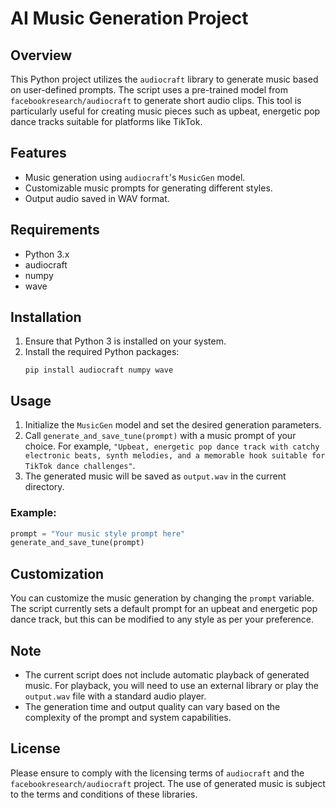 # AI Music Generation Project

## Overview
This Python project utilizes the `audiocraft` library to generate music based on user-defined prompts. The script uses a pre-trained model from `facebookresearch/audiocraft` to generate short audio clips. This tool is particularly useful for creating music pieces such as upbeat, energetic pop dance tracks suitable for platforms like TikTok.

## Features
- Music generation using `audiocraft`'s `MusicGen` model.
- Customizable music prompts for generating different styles.
- Output audio saved in WAV format.

## Requirements
- Python 3.x
- audiocraft
- numpy
- wave

## Installation
1. Ensure that Python 3 is installed on your system.
2. Install the required Python packages:
   ```
   pip install audiocraft numpy wave
   ```

## Usage
1. Initialize the `MusicGen` model and set the desired generation parameters.
2. Call `generate_and_save_tune(prompt)` with a music prompt of your choice. For example, `"Upbeat, energetic pop dance track with catchy electronic beats, synth melodies, and a memorable hook suitable for TikTok dance challenges"`.
3. The generated music will be saved as `output.wav` in the current directory.

### Example:
```python
prompt = "Your music style prompt here"
generate_and_save_tune(prompt)
```

## Customization
You can customize the music generation by changing the `prompt` variable. The script currently sets a default prompt for an upbeat and energetic pop dance track, but this can be modified to any style as per your preference.

## Note
- The current script does not include automatic playback of generated music. For playback, you will need to use an external library or play the `output.wav` file with a standard audio player.
- The generation time and output quality can vary based on the complexity of the prompt and system capabilities.

## License
Please ensure to comply with the licensing terms of `audiocraft` and the `facebookresearch/audiocraft` project. The use of generated music is subject to the terms and conditions of these libraries.
